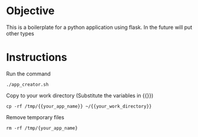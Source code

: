 # Objective

This is a boilerplate for a python application using flask. In the future will put other types

# Instructions

Run the command
```
./app_creator.sh
```

Copy to your work directory (Substitute the variables in {{}})
```
cp -rf /tmp/{{your_app_name}} ~/{{your_work_directory}}
```

Remove temporary files
```
rm -rf /tmp/{your_app_name}
```